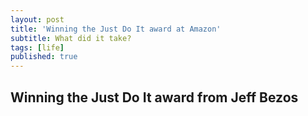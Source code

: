 ```yaml
---
layout: post
title: 'Winning the Just Do It award at Amazon'
subtitle: What did it take?
tags: [life]
published: true
---
```

## Winning the Just Do It award from Jeff Bezos
